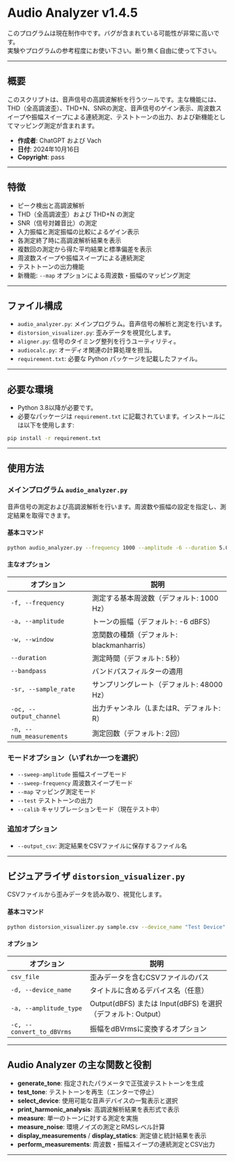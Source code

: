 # Audio Analyzer v1.4.5

このプログラムは現在制作中です。バグが含まれている可能性が非常に高いです。  
実験やプログラムの参考程度にお使い下さい。断り無く自由に使って下さい。

---

## 概要

このスクリプトは、音声信号の高調波解析を行うツールです。主な機能には、THD（全高調波歪）、THD+N、SNRの測定、音声信号のゲイン表示、周波数スイープや振幅スイープによる連続測定、テストトーンの出力、および新機能としてマッピング測定が含まれます。

- **作成者**: ChatGPT および Vach  
- **日付**: 2024年10月16日  
- **Copyright**: pass  

---

## 特徴

- ピーク検出と高調波解析  
- THD（全高調波歪）および THD+N の測定  
- SNR（信号対雑音比）の測定  
- 入力振幅と測定振幅の比較によるゲイン表示  
- 各測定終了時に高調波解析結果を表示  
- 複数回の測定から得た平均結果と標準偏差を表示  
- 周波数スイープや振幅スイープによる連続測定  
- テストトーンの出力機能  
- 新機能: `--map` オプションによる周波数・振幅のマッピング測定  

---

## ファイル構成

- `audio_analyzer.py`: メインプログラム。音声信号の解析と測定を行います。  
- `distorsion_visualizer.py`: 歪みデータを視覚化します。  
- `aligner.py`: 信号のタイミング整列を行うユーティリティ。  
- `audiocalc.py`: オーディオ関連の計算処理を担当。   
- `requirement.txt`: 必要な Python パッケージを記載したファイル。  

---

## 必要な環境

- Python 3.8以降が必要です。  
- 必要なパッケージは `requirement.txt` に記載されています。インストールには以下を使用します:

```bash
pip install -r requirement.txt
```

---

## 使用方法

### メインプログラム `audio_analyzer.py`

音声信号の測定および高調波解析を行います。周波数や振幅の設定を指定し、測定結果を取得できます。

#### 基本コマンド

```bash
python audio_analyzer.py --frequency 1000 --amplitude -6 --duration 5.0
```

#### 主なオプション

| オプション | 説明 |
|-----------|------|
| `-f, --frequency` | 測定する基本周波数（デフォルト: 1000 Hz） |
| `-a, --amplitude` | トーンの振幅（デフォルト: -6 dBFS） |
| `-w, --window` | 窓関数の種類（デフォルト: blackmanharris） |
| `--duration` | 測定時間（デフォルト: 5秒） |
| `--bandpass` | バンドパスフィルターの適用 |
| `-sr, --sample_rate` | サンプリングレート（デフォルト: 48000 Hz） |
| `-oc, --output_channel` | 出力チャンネル（LまたはR、デフォルト: R） |
| `-n, --num_measurements` | 測定回数（デフォルト: 2回） |

### モードオプション（いずれか一つを選択）

- `--sweep-amplitude` 振幅スイープモード  
- `--sweep-frequency` 周波数スイープモード  
- `--map` マッピング測定モード  
- `--test` テストトーンの出力  
- `--calib` キャリブレーションモード（現在テスト中）

### 追加オプション

- `--output_csv`: 測定結果をCSVファイルに保存するファイル名  

---

## ビジュアライザ `distorsion_visualizer.py`

CSVファイルから歪みデータを読み取り、視覚化します。

#### 基本コマンド

```bash
python distorsion_visualizer.py sample.csv --device_name "Test Device"
```

#### オプション

| オプション | 説明 |
|-----------|------|
| `csv_file` | 歪みデータを含むCSVファイルのパス |
| `-d, --device_name` | タイトルに含めるデバイス名（任意） |
| `-a, --amplitude_type` | Output(dBFS) または Input(dBFS) を選択（デフォルト: Output） |
| `-c, --convert_to_dBVrms` | 振幅をdBVrmsに変換するオプション |

---

## Audio Analyzer の主な関数と役割

- **generate_tone**: 指定されたパラメータで正弦波テストトーンを生成  
- **test_tone**: テストトーンを再生（エンターで停止）  
- **select_device**: 使用可能な音声デバイスの一覧表示と選択  
- **print_harmonic_analysis**: 高調波解析結果を表形式で表示  
- **measure**: 単一のトーンに対する測定を実施  
- **measure_noise**: 環境ノイズの測定とRMSレベル計算  
- **display_measurements** / **display_statics**: 測定値と統計結果を表示  
- **perform_measurements**: 周波数・振幅スイープの連続測定とCSV出力  

---